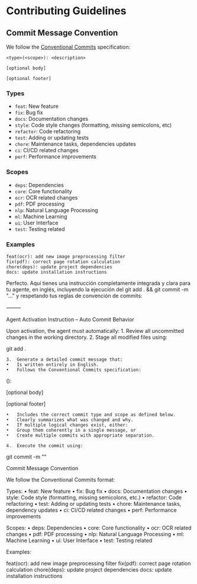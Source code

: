 # Contributing Guidelines

## Commit Message Convention

We follow the [Conventional Commits](https://www.conventionalcommits.org/) specification:

```
<type>(<scope>): <description>

[optional body]

[optional footer]
```

### Types
- `feat`: New feature
- `fix`: Bug fix
- `docs`: Documentation changes
- `style`: Code style changes (formatting, missing semicolons, etc)
- `refactor`: Code refactoring
- `test`: Adding or updating tests
- `chore`: Maintenance tasks, dependencies updates
- `ci`: CI/CD related changes
- `perf`: Performance improvements

### Scopes
- `deps`: Dependencies
- `core`: Core functionality
- `ocr`: OCR related changes
- `pdf`: PDF processing
- `nlp`: Natural Language Processing
- `ml`: Machine Learning
- `ui`: User Interface
- `test`: Testing related

### Examples
```
feat(ocr): add new image preprocessing filter
fix(pdf): correct page rotation calculation
chore(deps): update project dependencies
docs: update installation instructions
```


Perfecto. Aquí tienes una instrucción completamente integrada y clara para tu agente, en inglés, incluyendo la ejecución del git add . && git commit -m "..." y respetando tus reglas de convención de commits:

⸻

Agent Activation Instruction – Auto Commit Behavior

Upon activation, the agent must automatically:
	1.	Review all uncommitted changes in the working directory.
	2.	Stage all modified files using:

git add .


	3.	Generate a detailed commit message that:
	•	Is written entirely in English.
	•	Follows the Conventional Commits specification:

<type>(<scope>): <description>

[optional body]

[optional footer]


	•	Includes the correct commit type and scope as defined below.
	•	Clearly summarizes what was changed and why.
	•	If multiple logical changes exist, either:
	•	Group them coherently in a single message, or
	•	Create multiple commits with appropriate separation.

	4.	Execute the commit using:

git commit -m "<generated commit message>"


Commit Message Convention

We follow the Conventional Commits format:

Types:
	•	feat: New feature
	•	fix: Bug fix
	•	docs: Documentation changes
	•	style: Code style (formatting, missing semicolons, etc.)
	•	refactor: Code refactoring
	•	test: Adding or updating tests
	•	chore: Maintenance tasks, dependency updates
	•	ci: CI/CD related changes
	•	perf: Performance improvements

Scopes:
	•	deps: Dependencies
	•	core: Core functionality
	•	ocr: OCR related changes
	•	pdf: PDF processing
	•	nlp: Natural Language Processing
	•	ml: Machine Learning
	•	ui: User Interface
	•	test: Testing related

Examples:

feat(ocr): add new image preprocessing filter
fix(pdf): correct page rotation calculation
chore(deps): update project dependencies
docs: update installation instructions